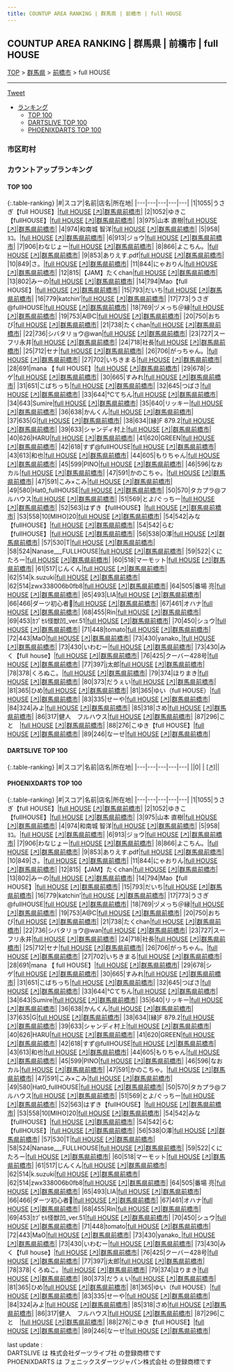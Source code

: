 ```yaml
---
title: COUNTUP AREA RANKING | 群馬県 | 前橋市 | full HOUSE
---
```

## COUNTUP AREA RANKING | 群馬県 | 前橋市 | full HOUSE

[TOP](/darts/rank/) > [群馬県](/darts/rank/群馬県/) > [前橋市](/darts/rank/群馬県/前橋市/) > full HOUSE

___

<a href="https://twitter.com/share?ref_src=twsrc%5Etfw" data-text="COUNTUP AREA RANKING | 群馬県前橋市full HOUSE" class="twitter-share-button" data-hashtags="DARTSLIVE,PHOENIXDARTS,darts,ダーツ" data-show-count="false">Tweet</a>

* [ランキング](#カウントアップランキング)
    * [TOP 100](#top-100)
    * [DARTSLIVE TOP 100](#dartslive-top-100)
    * [PHOENIXDARTS TOP 100](#phoenixdarts-top-100)

### 市区町村

<ul>

</ul>

### カウントアップランキング

#### TOP 100



{:.table-ranking}
|#|スコア|名前|店名|所在地|
|---|---|---|---|---|
|1|1055|<span class="rank-name-pd">うさぎ【full HOUSE】</span>|<a href="/darts/rank/shops/57538.html">full HOUSE</a> <a href="https://vs.phoenixdarts.com/jp/shop/shopDetailInfo/s_57538?s_seq=57538">[↗]</a>|<a href="/darts/rank/群馬県/前橋市">群馬県前橋市</a>|
|2|1052|<span class="rank-name-pd">ゆきこ【fullHOUSE】</span>|<a href="/darts/rank/shops/57538.html">full HOUSE</a> <a href="https://vs.phoenixdarts.com/jp/shop/shopDetailInfo/s_57538?s_seq=57538">[↗]</a>|<a href="/darts/rank/群馬県/前橋市">群馬県前橋市</a>|
|3|975|<span class="rank-name-pd">山本 直樹</span>|<a href="/darts/rank/shops/57538.html">full HOUSE</a> <a href="https://vs.phoenixdarts.com/jp/shop/shopDetailInfo/s_57538?s_seq=57538">[↗]</a>|<a href="/darts/rank/群馬県/前橋市">群馬県前橋市</a>|
|4|974|<span class="rank-name-pd"><span class="pro-icon-pd"></span>和南城 智洋</span>|<a href="/darts/rank/shops/57538.html">full HOUSE</a> <a href="https://vs.phoenixdarts.com/jp/shop/shopDetailInfo/s_57538?s_seq=57538">[↗]</a>|<a href="/darts/rank/群馬県/前橋市">群馬県前橋市</a>|
|5|958|<span class="rank-name-pd">　　　　　　　　　　　ﾖｺ。</span>|<a href="/darts/rank/shops/57538.html">full HOUSE</a> <a href="https://vs.phoenixdarts.com/jp/shop/shopDetailInfo/s_57538?s_seq=57538">[↗]</a>|<a href="/darts/rank/群馬県/前橋市">群馬県前橋市</a>|
|6|913|<span class="rank-name-pd">ジョウ</span>|<a href="/darts/rank/shops/57538.html">full HOUSE</a> <a href="https://vs.phoenixdarts.com/jp/shop/shopDetailInfo/s_57538?s_seq=57538">[↗]</a>|<a href="/darts/rank/群馬県/前橋市">群馬県前橋市</a>|
|7|906|<span class="rank-name-pd">わなじょー</span>|<a href="/darts/rank/shops/57538.html">full HOUSE</a> <a href="https://vs.phoenixdarts.com/jp/shop/shopDetailInfo/s_57538?s_seq=57538">[↗]</a>|<a href="/darts/rank/群馬県/前橋市">群馬県前橋市</a>|
|8|866|<span class="rank-name-pd">よこちん。</span>|<a href="/darts/rank/shops/57538.html">full HOUSE</a> <a href="https://vs.phoenixdarts.com/jp/shop/shopDetailInfo/s_57538?s_seq=57538">[↗]</a>|<a href="/darts/rank/群馬県/前橋市">群馬県前橋市</a>|
|9|853|<span class="rank-name-pd">ありえす.pdf</span>|<a href="/darts/rank/shops/57538.html">full HOUSE</a> <a href="https://vs.phoenixdarts.com/jp/shop/shopDetailInfo/s_57538?s_seq=57538">[↗]</a>|<a href="/darts/rank/群馬県/前橋市">群馬県前橋市</a>|
|10|849|<span class="rank-name-pd">さ。</span>|<a href="/darts/rank/shops/57538.html">full HOUSE</a> <a href="https://vs.phoenixdarts.com/jp/shop/shopDetailInfo/s_57538?s_seq=57538">[↗]</a>|<a href="/darts/rank/群馬県/前橋市">群馬県前橋市</a>|
|11|844|<span class="rank-name-pd">にゃおりん</span>|<a href="/darts/rank/shops/57538.html">full HOUSE</a> <a href="https://vs.phoenixdarts.com/jp/shop/shopDetailInfo/s_57538?s_seq=57538">[↗]</a>|<a href="/darts/rank/群馬県/前橋市">群馬県前橋市</a>|
|12|815|<span class="rank-name-pd">【JAM】たくchan</span>|<a href="/darts/rank/shops/57538.html">full HOUSE</a> <a href="https://vs.phoenixdarts.com/jp/shop/shopDetailInfo/s_57538?s_seq=57538">[↗]</a>|<a href="/darts/rank/群馬県/前橋市">群馬県前橋市</a>|
|13|802|<span class="rank-name-pd">みーの</span>|<a href="/darts/rank/shops/57538.html">full HOUSE</a> <a href="https://vs.phoenixdarts.com/jp/shop/shopDetailInfo/s_57538?s_seq=57538">[↗]</a>|<a href="/darts/rank/群馬県/前橋市">群馬県前橋市</a>|
|14|794|<span class="rank-name-pd">Mao【full HOUSE】</span>|<a href="/darts/rank/shops/57538.html">full HOUSE</a> <a href="https://vs.phoenixdarts.com/jp/shop/shopDetailInfo/s_57538?s_seq=57538">[↗]</a>|<a href="/darts/rank/群馬県/前橋市">群馬県前橋市</a>|
|15|793|<span class="rank-name-pd">だいち</span>|<a href="/darts/rank/shops/57538.html">full HOUSE</a> <a href="https://vs.phoenixdarts.com/jp/shop/shopDetailInfo/s_57538?s_seq=57538">[↗]</a>|<a href="/darts/rank/群馬県/前橋市">群馬県前橋市</a>|
|16|779|<span class="rank-name-pd">katchin’</span>|<a href="/darts/rank/shops/57538.html">full HOUSE</a> <a href="https://vs.phoenixdarts.com/jp/shop/shopDetailInfo/s_57538?s_seq=57538">[↗]</a>|<a href="/darts/rank/群馬県/前橋市">群馬県前橋市</a>|
|17|773|<span class="rank-name-pd">うさぎ@fullHOUSE</span>|<a href="/darts/rank/shops/57538.html">full HOUSE</a> <a href="https://vs.phoenixdarts.com/jp/shop/shopDetailInfo/s_57538?s_seq=57538">[↗]</a>|<a href="/darts/rank/群馬県/前橋市">群馬県前橋市</a>|
|18|769|<span class="rank-name-pd">ヅメっち＠縁</span>|<a href="/darts/rank/shops/57538.html">full HOUSE</a> <a href="https://vs.phoenixdarts.com/jp/shop/shopDetailInfo/s_57538?s_seq=57538">[↗]</a>|<a href="/darts/rank/群馬県/前橋市">群馬県前橋市</a>|
|19|753|<span class="rank-name-pd">A@C</span>|<a href="/darts/rank/shops/57538.html">full HOUSE</a> <a href="https://vs.phoenixdarts.com/jp/shop/shopDetailInfo/s_57538?s_seq=57538">[↗]</a>|<a href="/darts/rank/群馬県/前橋市">群馬県前橋市</a>|
|20|750|<span class="rank-name-pd">おちび</span>|<a href="/darts/rank/shops/57538.html">full HOUSE</a> <a href="https://vs.phoenixdarts.com/jp/shop/shopDetailInfo/s_57538?s_seq=57538">[↗]</a>|<a href="/darts/rank/群馬県/前橋市">群馬県前橋市</a>|
|21|738|<span class="rank-name-pd">たくchan</span>|<a href="/darts/rank/shops/57538.html">full HOUSE</a> <a href="https://vs.phoenixdarts.com/jp/shop/shopDetailInfo/s_57538?s_seq=57538">[↗]</a>|<a href="/darts/rank/群馬県/前橋市">群馬県前橋市</a>|
|22|736|<span class="rank-name-pd">シバタリョウ@wan</span>|<a href="/darts/rank/shops/57538.html">full HOUSE</a> <a href="https://vs.phoenixdarts.com/jp/shop/shopDetailInfo/s_57538?s_seq=57538">[↗]</a>|<a href="/darts/rank/群馬県/前橋市">群馬県前橋市</a>|
|23|727|<span class="rank-name-pd">スーフリ永井</span>|<a href="/darts/rank/shops/57538.html">full HOUSE</a> <a href="https://vs.phoenixdarts.com/jp/shop/shopDetailInfo/s_57538?s_seq=57538">[↗]</a>|<a href="/darts/rank/群馬県/前橋市">群馬県前橋市</a>|
|24|718|<span class="rank-name-pd">社長</span>|<a href="/darts/rank/shops/57538.html">full HOUSE</a> <a href="https://vs.phoenixdarts.com/jp/shop/shopDetailInfo/s_57538?s_seq=57538">[↗]</a>|<a href="/darts/rank/群馬県/前橋市">群馬県前橋市</a>|
|25|712|<span class="rank-name-pd">セナ</span>|<a href="/darts/rank/shops/57538.html">full HOUSE</a> <a href="https://vs.phoenixdarts.com/jp/shop/shopDetailInfo/s_57538?s_seq=57538">[↗]</a>|<a href="/darts/rank/群馬県/前橋市">群馬県前橋市</a>|
|26|706|<span class="rank-name-pd">がっちゃん。</span>|<a href="/darts/rank/shops/57538.html">full HOUSE</a> <a href="https://vs.phoenixdarts.com/jp/shop/shopDetailInfo/s_57538?s_seq=57538">[↗]</a>|<a href="/darts/rank/群馬県/前橋市">群馬県前橋市</a>|
|27|702|<span class="rank-name-pd">いちきまる</span>|<a href="/darts/rank/shops/57538.html">full HOUSE</a> <a href="https://vs.phoenixdarts.com/jp/shop/shopDetailInfo/s_57538?s_seq=57538">[↗]</a>|<a href="/darts/rank/群馬県/前橋市">群馬県前橋市</a>|
|28|691|<span class="rank-name-pd">mana 【 full HOUSE】</span>|<a href="/darts/rank/shops/57538.html">full HOUSE</a> <a href="https://vs.phoenixdarts.com/jp/shop/shopDetailInfo/s_57538?s_seq=57538">[↗]</a>|<a href="/darts/rank/群馬県/前橋市">群馬県前橋市</a>|
|29|678|<span class="rank-name-pd">シゲ</span>|<a href="/darts/rank/shops/57538.html">full HOUSE</a> <a href="https://vs.phoenixdarts.com/jp/shop/shopDetailInfo/s_57538?s_seq=57538">[↗]</a>|<a href="/darts/rank/群馬県/前橋市">群馬県前橋市</a>|
|30|665|<span class="rank-name-pd">すみれ</span>|<a href="/darts/rank/shops/57538.html">full HOUSE</a> <a href="https://vs.phoenixdarts.com/jp/shop/shopDetailInfo/s_57538?s_seq=57538">[↗]</a>|<a href="/darts/rank/群馬県/前橋市">群馬県前橋市</a>|
|31|651|<span class="rank-name-pd">こばちっち</span>|<a href="/darts/rank/shops/57538.html">full HOUSE</a> <a href="https://vs.phoenixdarts.com/jp/shop/shopDetailInfo/s_57538?s_seq=57538">[↗]</a>|<a href="/darts/rank/群馬県/前橋市">群馬県前橋市</a>|
|32|645|<span class="rank-name-pd">つばさ</span>|<a href="/darts/rank/shops/57538.html">full HOUSE</a> <a href="https://vs.phoenixdarts.com/jp/shop/shopDetailInfo/s_57538?s_seq=57538">[↗]</a>|<a href="/darts/rank/群馬県/前橋市">群馬県前橋市</a>|
|33|644|<span class="rank-name-pd">℃てちん</span>|<a href="/darts/rank/shops/57538.html">full HOUSE</a> <a href="https://vs.phoenixdarts.com/jp/shop/shopDetailInfo/s_57538?s_seq=57538">[↗]</a>|<a href="/darts/rank/群馬県/前橋市">群馬県前橋市</a>|
|34|643|<span class="rank-name-pd">Sumire</span>|<a href="/darts/rank/shops/57538.html">full HOUSE</a> <a href="https://vs.phoenixdarts.com/jp/shop/shopDetailInfo/s_57538?s_seq=57538">[↗]</a>|<a href="/darts/rank/群馬県/前橋市">群馬県前橋市</a>|
|35|640|<span class="rank-name-pd">リッキー</span>|<a href="/darts/rank/shops/57538.html">full HOUSE</a> <a href="https://vs.phoenixdarts.com/jp/shop/shopDetailInfo/s_57538?s_seq=57538">[↗]</a>|<a href="/darts/rank/群馬県/前橋市">群馬県前橋市</a>|
|36|638|<span class="rank-name-pd">かんくん</span>|<a href="/darts/rank/shops/57538.html">full HOUSE</a> <a href="https://vs.phoenixdarts.com/jp/shop/shopDetailInfo/s_57538?s_seq=57538">[↗]</a>|<a href="/darts/rank/群馬県/前橋市">群馬県前橋市</a>|
|37|635|<span class="rank-name-pd">G</span>|<a href="/darts/rank/shops/57538.html">full HOUSE</a> <a href="https://vs.phoenixdarts.com/jp/shop/shopDetailInfo/s_57538?s_seq=57538">[↗]</a>|<a href="/darts/rank/群馬県/前橋市">群馬県前橋市</a>|
|38|634|<span class="rank-name-pd">[縁]F 879.2</span>|<a href="/darts/rank/shops/57538.html">full HOUSE</a> <a href="https://vs.phoenixdarts.com/jp/shop/shopDetailInfo/s_57538?s_seq=57538">[↗]</a>|<a href="/darts/rank/群馬県/前橋市">群馬県前橋市</a>|
|39|633|<span class="rank-name-pd">シャンディ村上</span>|<a href="/darts/rank/shops/57538.html">full HOUSE</a> <a href="https://vs.phoenixdarts.com/jp/shop/shopDetailInfo/s_57538?s_seq=57538">[↗]</a>|<a href="/darts/rank/群馬県/前橋市">群馬県前橋市</a>|
|40|626|<span class="rank-name-pd">HARU</span>|<a href="/darts/rank/shops/57538.html">full HOUSE</a> <a href="https://vs.phoenixdarts.com/jp/shop/shopDetailInfo/s_57538?s_seq=57538">[↗]</a>|<a href="/darts/rank/群馬県/前橋市">群馬県前橋市</a>|
|41|620|<span class="rank-name-pd">GREEN</span>|<a href="/darts/rank/shops/57538.html">full HOUSE</a> <a href="https://vs.phoenixdarts.com/jp/shop/shopDetailInfo/s_57538?s_seq=57538">[↗]</a>|<a href="/darts/rank/群馬県/前橋市">群馬県前橋市</a>|
|42|618|<span class="rank-name-pd">すず@fullHOUSE</span>|<a href="/darts/rank/shops/57538.html">full HOUSE</a> <a href="https://vs.phoenixdarts.com/jp/shop/shopDetailInfo/s_57538?s_seq=57538">[↗]</a>|<a href="/darts/rank/群馬県/前橋市">群馬県前橋市</a>|
|43|613|<span class="rank-name-pd">和也</span>|<a href="/darts/rank/shops/57538.html">full HOUSE</a> <a href="https://vs.phoenixdarts.com/jp/shop/shopDetailInfo/s_57538?s_seq=57538">[↗]</a>|<a href="/darts/rank/群馬県/前橋市">群馬県前橋市</a>|
|44|605|<span class="rank-name-pd">もりちゃん</span>|<a href="/darts/rank/shops/57538.html">full HOUSE</a> <a href="https://vs.phoenixdarts.com/jp/shop/shopDetailInfo/s_57538?s_seq=57538">[↗]</a>|<a href="/darts/rank/群馬県/前橋市">群馬県前橋市</a>|
|45|599|<span class="rank-name-pd">PINO</span>|<a href="/darts/rank/shops/57538.html">full HOUSE</a> <a href="https://vs.phoenixdarts.com/jp/shop/shopDetailInfo/s_57538?s_seq=57538">[↗]</a>|<a href="/darts/rank/群馬県/前橋市">群馬県前橋市</a>|
|46|596|<span class="rank-name-pd">なおカル</span>|<a href="/darts/rank/shops/57538.html">full HOUSE</a> <a href="https://vs.phoenixdarts.com/jp/shop/shopDetailInfo/s_57538?s_seq=57538">[↗]</a>|<a href="/darts/rank/群馬県/前橋市">群馬県前橋市</a>|
|47|591|<span class="rank-name-pd">かのこちゃ。</span>|<a href="/darts/rank/shops/57538.html">full HOUSE</a> <a href="https://vs.phoenixdarts.com/jp/shop/shopDetailInfo/s_57538?s_seq=57538">[↗]</a>|<a href="/darts/rank/群馬県/前橋市">群馬県前橋市</a>|
|47|591|<span class="rank-name-pd">こみ×こみ</span>|<a href="/darts/rank/shops/57538.html">full HOUSE</a> <a href="https://vs.phoenixdarts.com/jp/shop/shopDetailInfo/s_57538?s_seq=57538">[↗]</a>|<a href="/darts/rank/群馬県/前橋市">群馬県前橋市</a>|
|49|580|<span class="rank-name-pd">Hat0_fullHOUSE</span>|<a href="/darts/rank/shops/57538.html">full HOUSE</a> <a href="https://vs.phoenixdarts.com/jp/shop/shopDetailInfo/s_57538?s_seq=57538">[↗]</a>|<a href="/darts/rank/群馬県/前橋市">群馬県前橋市</a>|
|50|570|<span class="rank-name-pd">タカプラ@フルハウス</span>|<a href="/darts/rank/shops/57538.html">full HOUSE</a> <a href="https://vs.phoenixdarts.com/jp/shop/shopDetailInfo/s_57538?s_seq=57538">[↗]</a>|<a href="/darts/rank/群馬県/前橋市">群馬県前橋市</a>|
|51|569|<span class="rank-name-pd">とよ/ぐっちー</span>|<a href="/darts/rank/shops/57538.html">full HOUSE</a> <a href="https://vs.phoenixdarts.com/jp/shop/shopDetailInfo/s_57538?s_seq=57538">[↗]</a>|<a href="/darts/rank/群馬県/前橋市">群馬県前橋市</a>|
|52|563|<span class="rank-name-pd">はずき【fullHOUSE】</span>|<a href="/darts/rank/shops/57538.html">full HOUSE</a> <a href="https://vs.phoenixdarts.com/jp/shop/shopDetailInfo/s_57538?s_seq=57538">[↗]</a>|<a href="/darts/rank/群馬県/前橋市">群馬県前橋市</a>|
|53|558|<span class="rank-name-pd">10[MIHO]20</span>|<a href="/darts/rank/shops/57538.html">full HOUSE</a> <a href="https://vs.phoenixdarts.com/jp/shop/shopDetailInfo/s_57538?s_seq=57538">[↗]</a>|<a href="/darts/rank/群馬県/前橋市">群馬県前橋市</a>|
|54|542|<span class="rank-name-pd">みな【fullHOUSE】</span>|<a href="/darts/rank/shops/57538.html">full HOUSE</a> <a href="https://vs.phoenixdarts.com/jp/shop/shopDetailInfo/s_57538?s_seq=57538">[↗]</a>|<a href="/darts/rank/群馬県/前橋市">群馬県前橋市</a>|
|54|542|<span class="rank-name-pd">らむ【fullHOUSE】</span>|<a href="/darts/rank/shops/57538.html">full HOUSE</a> <a href="https://vs.phoenixdarts.com/jp/shop/shopDetailInfo/s_57538?s_seq=57538">[↗]</a>|<a href="/darts/rank/群馬県/前橋市">群馬県前橋市</a>|
|56|538|<span class="rank-name-pd">O澤</span>|<a href="/darts/rank/shops/57538.html">full HOUSE</a> <a href="https://vs.phoenixdarts.com/jp/shop/shopDetailInfo/s_57538?s_seq=57538">[↗]</a>|<a href="/darts/rank/群馬県/前橋市">群馬県前橋市</a>|
|57|530|<span class="rank-name-pd">T</span>|<a href="/darts/rank/shops/57538.html">full HOUSE</a> <a href="https://vs.phoenixdarts.com/jp/shop/shopDetailInfo/s_57538?s_seq=57538">[↗]</a>|<a href="/darts/rank/群馬県/前橋市">群馬県前橋市</a>|
|58|524|<span class="rank-name-pd">Nanase___FULLHOUSE</span>|<a href="/darts/rank/shops/57538.html">full HOUSE</a> <a href="https://vs.phoenixdarts.com/jp/shop/shopDetailInfo/s_57538?s_seq=57538">[↗]</a>|<a href="/darts/rank/群馬県/前橋市">群馬県前橋市</a>|
|59|522|<span class="rank-name-pd">くにたろー</span>|<a href="/darts/rank/shops/57538.html">full HOUSE</a> <a href="https://vs.phoenixdarts.com/jp/shop/shopDetailInfo/s_57538?s_seq=57538">[↗]</a>|<a href="/darts/rank/群馬県/前橋市">群馬県前橋市</a>|
|60|518|<span class="rank-name-pd">マーモット</span>|<a href="/darts/rank/shops/57538.html">full HOUSE</a> <a href="https://vs.phoenixdarts.com/jp/shop/shopDetailInfo/s_57538?s_seq=57538">[↗]</a>|<a href="/darts/rank/群馬県/前橋市">群馬県前橋市</a>|
|61|517|<span class="rank-name-pd">じんくん</span>|<a href="/darts/rank/shops/57538.html">full HOUSE</a> <a href="https://vs.phoenixdarts.com/jp/shop/shopDetailInfo/s_57538?s_seq=57538">[↗]</a>|<a href="/darts/rank/群馬県/前橋市">群馬県前橋市</a>|
|62|514|<span class="rank-name-pd">k.suzuki</span>|<a href="/darts/rank/shops/57538.html">full HOUSE</a> <a href="https://vs.phoenixdarts.com/jp/shop/shopDetailInfo/s_57538?s_seq=57538">[↗]</a>|<a href="/darts/rank/群馬県/前橋市">群馬県前橋市</a>|
|62|514|<span class="rank-name-pd">zwx338006b0fb8</span>|<a href="/darts/rank/shops/57538.html">full HOUSE</a> <a href="https://vs.phoenixdarts.com/jp/shop/shopDetailInfo/s_57538?s_seq=57538">[↗]</a>|<a href="/darts/rank/群馬県/前橋市">群馬県前橋市</a>|
|64|505|<span class="rank-name-pd">番場 亮</span>|<a href="/darts/rank/shops/57538.html">full HOUSE</a> <a href="https://vs.phoenixdarts.com/jp/shop/shopDetailInfo/s_57538?s_seq=57538">[↗]</a>|<a href="/darts/rank/群馬県/前橋市">群馬県前橋市</a>|
|65|493|<span class="rank-name-pd">LIA</span>|<a href="/darts/rank/shops/57538.html">full HOUSE</a> <a href="https://vs.phoenixdarts.com/jp/shop/shopDetailInfo/s_57538?s_seq=57538">[↗]</a>|<a href="/darts/rank/群馬県/前橋市">群馬県前橋市</a>|
|66|466|<span class="rank-name-pd">ダーツ初心者🔰</span>|<a href="/darts/rank/shops/57538.html">full HOUSE</a> <a href="https://vs.phoenixdarts.com/jp/shop/shopDetailInfo/s_57538?s_seq=57538">[↗]</a>|<a href="/darts/rank/群馬県/前橋市">群馬県前橋市</a>|
|67|461|<span class="rank-name-pd">オハナ</span>|<a href="/darts/rank/shops/57538.html">full HOUSE</a> <a href="https://vs.phoenixdarts.com/jp/shop/shopDetailInfo/s_57538?s_seq=57538">[↗]</a>|<a href="/darts/rank/群馬県/前橋市">群馬県前橋市</a>|
|68|455|<span class="rank-name-pd">Rin</span>|<a href="/darts/rank/shops/57538.html">full HOUSE</a> <a href="https://vs.phoenixdarts.com/jp/shop/shopDetailInfo/s_57538?s_seq=57538">[↗]</a>|<a href="/darts/rank/群馬県/前橋市">群馬県前橋市</a>|
|69|453|<span class="rank-name-pd">ｶﾌﾟｾﾙ怪獣凹_ver.51</span>|<a href="/darts/rank/shops/57538.html">full HOUSE</a> <a href="https://vs.phoenixdarts.com/jp/shop/shopDetailInfo/s_57538?s_seq=57538">[↗]</a>|<a href="/darts/rank/群馬県/前橋市">群馬県前橋市</a>|
|70|450|<span class="rank-name-pd">シュウ</span>|<a href="/darts/rank/shops/57538.html">full HOUSE</a> <a href="https://vs.phoenixdarts.com/jp/shop/shopDetailInfo/s_57538?s_seq=57538">[↗]</a>|<a href="/darts/rank/群馬県/前橋市">群馬県前橋市</a>|
|71|448|<span class="rank-name-pd">tomato</span>|<a href="/darts/rank/shops/57538.html">full HOUSE</a> <a href="https://vs.phoenixdarts.com/jp/shop/shopDetailInfo/s_57538?s_seq=57538">[↗]</a>|<a href="/darts/rank/群馬県/前橋市">群馬県前橋市</a>|
|72|443|<span class="rank-name-pd">MaO</span>|<a href="/darts/rank/shops/57538.html">full HOUSE</a> <a href="https://vs.phoenixdarts.com/jp/shop/shopDetailInfo/s_57538?s_seq=57538">[↗]</a>|<a href="/darts/rank/群馬県/前橋市">群馬県前橋市</a>|
|73|430|<span class="rank-name-pd">yanako_</span>|<a href="/darts/rank/shops/57538.html">full HOUSE</a> <a href="https://vs.phoenixdarts.com/jp/shop/shopDetailInfo/s_57538?s_seq=57538">[↗]</a>|<a href="/darts/rank/群馬県/前橋市">群馬県前橋市</a>|
|73|430|<span class="rank-name-pd">いわむー</span>|<a href="/darts/rank/shops/57538.html">full HOUSE</a> <a href="https://vs.phoenixdarts.com/jp/shop/shopDetailInfo/s_57538?s_seq=57538">[↗]</a>|<a href="/darts/rank/群馬県/前橋市">群馬県前橋市</a>|
|73|430|<span class="rank-name-pd">みく【full house】</span>|<a href="/darts/rank/shops/57538.html">full HOUSE</a> <a href="https://vs.phoenixdarts.com/jp/shop/shopDetailInfo/s_57538?s_seq=57538">[↗]</a>|<a href="/darts/rank/群馬県/前橋市">群馬県前橋市</a>|
|76|425|<span class="rank-name-pd">クーバー428号</span>|<a href="/darts/rank/shops/57538.html">full HOUSE</a> <a href="https://vs.phoenixdarts.com/jp/shop/shopDetailInfo/s_57538?s_seq=57538">[↗]</a>|<a href="/darts/rank/群馬県/前橋市">群馬県前橋市</a>|
|77|397|<span class="rank-name-pd">j太郎</span>|<a href="/darts/rank/shops/57538.html">full HOUSE</a> <a href="https://vs.phoenixdarts.com/jp/shop/shopDetailInfo/s_57538?s_seq=57538">[↗]</a>|<a href="/darts/rank/群馬県/前橋市">群馬県前橋市</a>|
|78|378|<span class="rank-name-pd">くろぬこ。</span>|<a href="/darts/rank/shops/57538.html">full HOUSE</a> <a href="https://vs.phoenixdarts.com/jp/shop/shopDetailInfo/s_57538?s_seq=57538">[↗]</a>|<a href="/darts/rank/群馬県/前橋市">群馬県前橋市</a>|
|79|374|<span class="rank-name-pd">ほりまき</span>|<a href="/darts/rank/shops/57538.html">full HOUSE</a> <a href="https://vs.phoenixdarts.com/jp/shop/shopDetailInfo/s_57538?s_seq=57538">[↗]</a>|<a href="/darts/rank/群馬県/前橋市">群馬県前橋市</a>|
|80|373|<span class="rank-name-pd">だうぇい</span>|<a href="/darts/rank/shops/57538.html">full HOUSE</a> <a href="https://vs.phoenixdarts.com/jp/shop/shopDetailInfo/s_57538?s_seq=57538">[↗]</a>|<a href="/darts/rank/群馬県/前橋市">群馬県前橋市</a>|
|81|365|<span class="rank-name-pd">ひめ</span>|<a href="/darts/rank/shops/57538.html">full HOUSE</a> <a href="https://vs.phoenixdarts.com/jp/shop/shopDetailInfo/s_57538?s_seq=57538">[↗]</a>|<a href="/darts/rank/群馬県/前橋市">群馬県前橋市</a>|
|81|365|<span class="rank-name-pd">ゆい（full HOUSE）</span>|<a href="/darts/rank/shops/57538.html">full HOUSE</a> <a href="https://vs.phoenixdarts.com/jp/shop/shopDetailInfo/s_57538?s_seq=57538">[↗]</a>|<a href="/darts/rank/群馬県/前橋市">群馬県前橋市</a>|
|83|335|<span class="rank-name-pd">せーや</span>|<a href="/darts/rank/shops/57538.html">full HOUSE</a> <a href="https://vs.phoenixdarts.com/jp/shop/shopDetailInfo/s_57538?s_seq=57538">[↗]</a>|<a href="/darts/rank/群馬県/前橋市">群馬県前橋市</a>|
|84|324|<span class="rank-name-pd">みよ</span>|<a href="/darts/rank/shops/57538.html">full HOUSE</a> <a href="https://vs.phoenixdarts.com/jp/shop/shopDetailInfo/s_57538?s_seq=57538">[↗]</a>|<a href="/darts/rank/群馬県/前橋市">群馬県前橋市</a>|
|85|318|<span class="rank-name-pd">さめ</span>|<a href="/darts/rank/shops/57538.html">full HOUSE</a> <a href="https://vs.phoenixdarts.com/jp/shop/shopDetailInfo/s_57538?s_seq=57538">[↗]</a>|<a href="/darts/rank/群馬県/前橋市">群馬県前橋市</a>|
|86|317|<span class="rank-name-pd">健人　フルハウス</span>|<a href="/darts/rank/shops/57538.html">full HOUSE</a> <a href="https://vs.phoenixdarts.com/jp/shop/shopDetailInfo/s_57538?s_seq=57538">[↗]</a>|<a href="/darts/rank/群馬県/前橋市">群馬県前橋市</a>|
|87|296|<span class="rank-name-pd">こと　</span>|<a href="/darts/rank/shops/57538.html">full HOUSE</a> <a href="https://vs.phoenixdarts.com/jp/shop/shopDetailInfo/s_57538?s_seq=57538">[↗]</a>|<a href="/darts/rank/群馬県/前橋市">群馬県前橋市</a>|
|88|276|<span class="rank-name-pd">こゆき【full HOUSE】</span>|<a href="/darts/rank/shops/57538.html">full HOUSE</a> <a href="https://vs.phoenixdarts.com/jp/shop/shopDetailInfo/s_57538?s_seq=57538">[↗]</a>|<a href="/darts/rank/群馬県/前橋市">群馬県前橋市</a>|
|89|246|<span class="rank-name-pd">なーせ</span>|<a href="/darts/rank/shops/57538.html">full HOUSE</a> <a href="https://vs.phoenixdarts.com/jp/shop/shopDetailInfo/s_57538?s_seq=57538">[↗]</a>|<a href="/darts/rank/群馬県/前橋市">群馬県前橋市</a>|


#### DARTSLIVE TOP 100



{:.table-ranking}
|#|スコア|名前|店名|所在地|
|---|---|---|---|---|
||0|<span class="rank-name-dl"> </span>|<a href="/darts/rank/shops/.html"></a> <a href="">[↗]</a>|<a href="/darts/rank//"></a>|


#### PHOENIXDARTS TOP 100



{:.table-ranking}
|#|スコア|名前|店名|所在地|
|---|---|---|---|---|
|1|1055|<span class="rank-name-pd">うさぎ【full HOUSE】</span>|<a href="/darts/rank/shops/57538.html">full HOUSE</a> <a href="https://vs.phoenixdarts.com/jp/shop/shopDetailInfo/s_57538?s_seq=57538">[↗]</a>|<a href="/darts/rank/群馬県/前橋市">群馬県前橋市</a>|
|2|1052|<span class="rank-name-pd">ゆきこ【fullHOUSE】</span>|<a href="/darts/rank/shops/57538.html">full HOUSE</a> <a href="https://vs.phoenixdarts.com/jp/shop/shopDetailInfo/s_57538?s_seq=57538">[↗]</a>|<a href="/darts/rank/群馬県/前橋市">群馬県前橋市</a>|
|3|975|<span class="rank-name-pd">山本 直樹</span>|<a href="/darts/rank/shops/57538.html">full HOUSE</a> <a href="https://vs.phoenixdarts.com/jp/shop/shopDetailInfo/s_57538?s_seq=57538">[↗]</a>|<a href="/darts/rank/群馬県/前橋市">群馬県前橋市</a>|
|4|974|<span class="rank-name-pd"><span class="pro-icon-pd"></span>和南城 智洋</span>|<a href="/darts/rank/shops/57538.html">full HOUSE</a> <a href="https://vs.phoenixdarts.com/jp/shop/shopDetailInfo/s_57538?s_seq=57538">[↗]</a>|<a href="/darts/rank/群馬県/前橋市">群馬県前橋市</a>|
|5|958|<span class="rank-name-pd">　　　　　　　　　　　ﾖｺ。</span>|<a href="/darts/rank/shops/57538.html">full HOUSE</a> <a href="https://vs.phoenixdarts.com/jp/shop/shopDetailInfo/s_57538?s_seq=57538">[↗]</a>|<a href="/darts/rank/群馬県/前橋市">群馬県前橋市</a>|
|6|913|<span class="rank-name-pd">ジョウ</span>|<a href="/darts/rank/shops/57538.html">full HOUSE</a> <a href="https://vs.phoenixdarts.com/jp/shop/shopDetailInfo/s_57538?s_seq=57538">[↗]</a>|<a href="/darts/rank/群馬県/前橋市">群馬県前橋市</a>|
|7|906|<span class="rank-name-pd">わなじょー</span>|<a href="/darts/rank/shops/57538.html">full HOUSE</a> <a href="https://vs.phoenixdarts.com/jp/shop/shopDetailInfo/s_57538?s_seq=57538">[↗]</a>|<a href="/darts/rank/群馬県/前橋市">群馬県前橋市</a>|
|8|866|<span class="rank-name-pd">よこちん。</span>|<a href="/darts/rank/shops/57538.html">full HOUSE</a> <a href="https://vs.phoenixdarts.com/jp/shop/shopDetailInfo/s_57538?s_seq=57538">[↗]</a>|<a href="/darts/rank/群馬県/前橋市">群馬県前橋市</a>|
|9|853|<span class="rank-name-pd">ありえす.pdf</span>|<a href="/darts/rank/shops/57538.html">full HOUSE</a> <a href="https://vs.phoenixdarts.com/jp/shop/shopDetailInfo/s_57538?s_seq=57538">[↗]</a>|<a href="/darts/rank/群馬県/前橋市">群馬県前橋市</a>|
|10|849|<span class="rank-name-pd">さ。</span>|<a href="/darts/rank/shops/57538.html">full HOUSE</a> <a href="https://vs.phoenixdarts.com/jp/shop/shopDetailInfo/s_57538?s_seq=57538">[↗]</a>|<a href="/darts/rank/群馬県/前橋市">群馬県前橋市</a>|
|11|844|<span class="rank-name-pd">にゃおりん</span>|<a href="/darts/rank/shops/57538.html">full HOUSE</a> <a href="https://vs.phoenixdarts.com/jp/shop/shopDetailInfo/s_57538?s_seq=57538">[↗]</a>|<a href="/darts/rank/群馬県/前橋市">群馬県前橋市</a>|
|12|815|<span class="rank-name-pd">【JAM】たくchan</span>|<a href="/darts/rank/shops/57538.html">full HOUSE</a> <a href="https://vs.phoenixdarts.com/jp/shop/shopDetailInfo/s_57538?s_seq=57538">[↗]</a>|<a href="/darts/rank/群馬県/前橋市">群馬県前橋市</a>|
|13|802|<span class="rank-name-pd">みーの</span>|<a href="/darts/rank/shops/57538.html">full HOUSE</a> <a href="https://vs.phoenixdarts.com/jp/shop/shopDetailInfo/s_57538?s_seq=57538">[↗]</a>|<a href="/darts/rank/群馬県/前橋市">群馬県前橋市</a>|
|14|794|<span class="rank-name-pd">Mao【full HOUSE】</span>|<a href="/darts/rank/shops/57538.html">full HOUSE</a> <a href="https://vs.phoenixdarts.com/jp/shop/shopDetailInfo/s_57538?s_seq=57538">[↗]</a>|<a href="/darts/rank/群馬県/前橋市">群馬県前橋市</a>|
|15|793|<span class="rank-name-pd">だいち</span>|<a href="/darts/rank/shops/57538.html">full HOUSE</a> <a href="https://vs.phoenixdarts.com/jp/shop/shopDetailInfo/s_57538?s_seq=57538">[↗]</a>|<a href="/darts/rank/群馬県/前橋市">群馬県前橋市</a>|
|16|779|<span class="rank-name-pd">katchin’</span>|<a href="/darts/rank/shops/57538.html">full HOUSE</a> <a href="https://vs.phoenixdarts.com/jp/shop/shopDetailInfo/s_57538?s_seq=57538">[↗]</a>|<a href="/darts/rank/群馬県/前橋市">群馬県前橋市</a>|
|17|773|<span class="rank-name-pd">うさぎ@fullHOUSE</span>|<a href="/darts/rank/shops/57538.html">full HOUSE</a> <a href="https://vs.phoenixdarts.com/jp/shop/shopDetailInfo/s_57538?s_seq=57538">[↗]</a>|<a href="/darts/rank/群馬県/前橋市">群馬県前橋市</a>|
|18|769|<span class="rank-name-pd">ヅメっち＠縁</span>|<a href="/darts/rank/shops/57538.html">full HOUSE</a> <a href="https://vs.phoenixdarts.com/jp/shop/shopDetailInfo/s_57538?s_seq=57538">[↗]</a>|<a href="/darts/rank/群馬県/前橋市">群馬県前橋市</a>|
|19|753|<span class="rank-name-pd">A@C</span>|<a href="/darts/rank/shops/57538.html">full HOUSE</a> <a href="https://vs.phoenixdarts.com/jp/shop/shopDetailInfo/s_57538?s_seq=57538">[↗]</a>|<a href="/darts/rank/群馬県/前橋市">群馬県前橋市</a>|
|20|750|<span class="rank-name-pd">おちび</span>|<a href="/darts/rank/shops/57538.html">full HOUSE</a> <a href="https://vs.phoenixdarts.com/jp/shop/shopDetailInfo/s_57538?s_seq=57538">[↗]</a>|<a href="/darts/rank/群馬県/前橋市">群馬県前橋市</a>|
|21|738|<span class="rank-name-pd">たくchan</span>|<a href="/darts/rank/shops/57538.html">full HOUSE</a> <a href="https://vs.phoenixdarts.com/jp/shop/shopDetailInfo/s_57538?s_seq=57538">[↗]</a>|<a href="/darts/rank/群馬県/前橋市">群馬県前橋市</a>|
|22|736|<span class="rank-name-pd">シバタリョウ@wan</span>|<a href="/darts/rank/shops/57538.html">full HOUSE</a> <a href="https://vs.phoenixdarts.com/jp/shop/shopDetailInfo/s_57538?s_seq=57538">[↗]</a>|<a href="/darts/rank/群馬県/前橋市">群馬県前橋市</a>|
|23|727|<span class="rank-name-pd">スーフリ永井</span>|<a href="/darts/rank/shops/57538.html">full HOUSE</a> <a href="https://vs.phoenixdarts.com/jp/shop/shopDetailInfo/s_57538?s_seq=57538">[↗]</a>|<a href="/darts/rank/群馬県/前橋市">群馬県前橋市</a>|
|24|718|<span class="rank-name-pd">社長</span>|<a href="/darts/rank/shops/57538.html">full HOUSE</a> <a href="https://vs.phoenixdarts.com/jp/shop/shopDetailInfo/s_57538?s_seq=57538">[↗]</a>|<a href="/darts/rank/群馬県/前橋市">群馬県前橋市</a>|
|25|712|<span class="rank-name-pd">セナ</span>|<a href="/darts/rank/shops/57538.html">full HOUSE</a> <a href="https://vs.phoenixdarts.com/jp/shop/shopDetailInfo/s_57538?s_seq=57538">[↗]</a>|<a href="/darts/rank/群馬県/前橋市">群馬県前橋市</a>|
|26|706|<span class="rank-name-pd">がっちゃん。</span>|<a href="/darts/rank/shops/57538.html">full HOUSE</a> <a href="https://vs.phoenixdarts.com/jp/shop/shopDetailInfo/s_57538?s_seq=57538">[↗]</a>|<a href="/darts/rank/群馬県/前橋市">群馬県前橋市</a>|
|27|702|<span class="rank-name-pd">いちきまる</span>|<a href="/darts/rank/shops/57538.html">full HOUSE</a> <a href="https://vs.phoenixdarts.com/jp/shop/shopDetailInfo/s_57538?s_seq=57538">[↗]</a>|<a href="/darts/rank/群馬県/前橋市">群馬県前橋市</a>|
|28|691|<span class="rank-name-pd">mana 【 full HOUSE】</span>|<a href="/darts/rank/shops/57538.html">full HOUSE</a> <a href="https://vs.phoenixdarts.com/jp/shop/shopDetailInfo/s_57538?s_seq=57538">[↗]</a>|<a href="/darts/rank/群馬県/前橋市">群馬県前橋市</a>|
|29|678|<span class="rank-name-pd">シゲ</span>|<a href="/darts/rank/shops/57538.html">full HOUSE</a> <a href="https://vs.phoenixdarts.com/jp/shop/shopDetailInfo/s_57538?s_seq=57538">[↗]</a>|<a href="/darts/rank/群馬県/前橋市">群馬県前橋市</a>|
|30|665|<span class="rank-name-pd">すみれ</span>|<a href="/darts/rank/shops/57538.html">full HOUSE</a> <a href="https://vs.phoenixdarts.com/jp/shop/shopDetailInfo/s_57538?s_seq=57538">[↗]</a>|<a href="/darts/rank/群馬県/前橋市">群馬県前橋市</a>|
|31|651|<span class="rank-name-pd">こばちっち</span>|<a href="/darts/rank/shops/57538.html">full HOUSE</a> <a href="https://vs.phoenixdarts.com/jp/shop/shopDetailInfo/s_57538?s_seq=57538">[↗]</a>|<a href="/darts/rank/群馬県/前橋市">群馬県前橋市</a>|
|32|645|<span class="rank-name-pd">つばさ</span>|<a href="/darts/rank/shops/57538.html">full HOUSE</a> <a href="https://vs.phoenixdarts.com/jp/shop/shopDetailInfo/s_57538?s_seq=57538">[↗]</a>|<a href="/darts/rank/群馬県/前橋市">群馬県前橋市</a>|
|33|644|<span class="rank-name-pd">℃てちん</span>|<a href="/darts/rank/shops/57538.html">full HOUSE</a> <a href="https://vs.phoenixdarts.com/jp/shop/shopDetailInfo/s_57538?s_seq=57538">[↗]</a>|<a href="/darts/rank/群馬県/前橋市">群馬県前橋市</a>|
|34|643|<span class="rank-name-pd">Sumire</span>|<a href="/darts/rank/shops/57538.html">full HOUSE</a> <a href="https://vs.phoenixdarts.com/jp/shop/shopDetailInfo/s_57538?s_seq=57538">[↗]</a>|<a href="/darts/rank/群馬県/前橋市">群馬県前橋市</a>|
|35|640|<span class="rank-name-pd">リッキー</span>|<a href="/darts/rank/shops/57538.html">full HOUSE</a> <a href="https://vs.phoenixdarts.com/jp/shop/shopDetailInfo/s_57538?s_seq=57538">[↗]</a>|<a href="/darts/rank/群馬県/前橋市">群馬県前橋市</a>|
|36|638|<span class="rank-name-pd">かんくん</span>|<a href="/darts/rank/shops/57538.html">full HOUSE</a> <a href="https://vs.phoenixdarts.com/jp/shop/shopDetailInfo/s_57538?s_seq=57538">[↗]</a>|<a href="/darts/rank/群馬県/前橋市">群馬県前橋市</a>|
|37|635|<span class="rank-name-pd">G</span>|<a href="/darts/rank/shops/57538.html">full HOUSE</a> <a href="https://vs.phoenixdarts.com/jp/shop/shopDetailInfo/s_57538?s_seq=57538">[↗]</a>|<a href="/darts/rank/群馬県/前橋市">群馬県前橋市</a>|
|38|634|<span class="rank-name-pd">[縁]F 879.2</span>|<a href="/darts/rank/shops/57538.html">full HOUSE</a> <a href="https://vs.phoenixdarts.com/jp/shop/shopDetailInfo/s_57538?s_seq=57538">[↗]</a>|<a href="/darts/rank/群馬県/前橋市">群馬県前橋市</a>|
|39|633|<span class="rank-name-pd">シャンディ村上</span>|<a href="/darts/rank/shops/57538.html">full HOUSE</a> <a href="https://vs.phoenixdarts.com/jp/shop/shopDetailInfo/s_57538?s_seq=57538">[↗]</a>|<a href="/darts/rank/群馬県/前橋市">群馬県前橋市</a>|
|40|626|<span class="rank-name-pd">HARU</span>|<a href="/darts/rank/shops/57538.html">full HOUSE</a> <a href="https://vs.phoenixdarts.com/jp/shop/shopDetailInfo/s_57538?s_seq=57538">[↗]</a>|<a href="/darts/rank/群馬県/前橋市">群馬県前橋市</a>|
|41|620|<span class="rank-name-pd">GREEN</span>|<a href="/darts/rank/shops/57538.html">full HOUSE</a> <a href="https://vs.phoenixdarts.com/jp/shop/shopDetailInfo/s_57538?s_seq=57538">[↗]</a>|<a href="/darts/rank/群馬県/前橋市">群馬県前橋市</a>|
|42|618|<span class="rank-name-pd">すず@fullHOUSE</span>|<a href="/darts/rank/shops/57538.html">full HOUSE</a> <a href="https://vs.phoenixdarts.com/jp/shop/shopDetailInfo/s_57538?s_seq=57538">[↗]</a>|<a href="/darts/rank/群馬県/前橋市">群馬県前橋市</a>|
|43|613|<span class="rank-name-pd">和也</span>|<a href="/darts/rank/shops/57538.html">full HOUSE</a> <a href="https://vs.phoenixdarts.com/jp/shop/shopDetailInfo/s_57538?s_seq=57538">[↗]</a>|<a href="/darts/rank/群馬県/前橋市">群馬県前橋市</a>|
|44|605|<span class="rank-name-pd">もりちゃん</span>|<a href="/darts/rank/shops/57538.html">full HOUSE</a> <a href="https://vs.phoenixdarts.com/jp/shop/shopDetailInfo/s_57538?s_seq=57538">[↗]</a>|<a href="/darts/rank/群馬県/前橋市">群馬県前橋市</a>|
|45|599|<span class="rank-name-pd">PINO</span>|<a href="/darts/rank/shops/57538.html">full HOUSE</a> <a href="https://vs.phoenixdarts.com/jp/shop/shopDetailInfo/s_57538?s_seq=57538">[↗]</a>|<a href="/darts/rank/群馬県/前橋市">群馬県前橋市</a>|
|46|596|<span class="rank-name-pd">なおカル</span>|<a href="/darts/rank/shops/57538.html">full HOUSE</a> <a href="https://vs.phoenixdarts.com/jp/shop/shopDetailInfo/s_57538?s_seq=57538">[↗]</a>|<a href="/darts/rank/群馬県/前橋市">群馬県前橋市</a>|
|47|591|<span class="rank-name-pd">かのこちゃ。</span>|<a href="/darts/rank/shops/57538.html">full HOUSE</a> <a href="https://vs.phoenixdarts.com/jp/shop/shopDetailInfo/s_57538?s_seq=57538">[↗]</a>|<a href="/darts/rank/群馬県/前橋市">群馬県前橋市</a>|
|47|591|<span class="rank-name-pd">こみ×こみ</span>|<a href="/darts/rank/shops/57538.html">full HOUSE</a> <a href="https://vs.phoenixdarts.com/jp/shop/shopDetailInfo/s_57538?s_seq=57538">[↗]</a>|<a href="/darts/rank/群馬県/前橋市">群馬県前橋市</a>|
|49|580|<span class="rank-name-pd">Hat0_fullHOUSE</span>|<a href="/darts/rank/shops/57538.html">full HOUSE</a> <a href="https://vs.phoenixdarts.com/jp/shop/shopDetailInfo/s_57538?s_seq=57538">[↗]</a>|<a href="/darts/rank/群馬県/前橋市">群馬県前橋市</a>|
|50|570|<span class="rank-name-pd">タカプラ@フルハウス</span>|<a href="/darts/rank/shops/57538.html">full HOUSE</a> <a href="https://vs.phoenixdarts.com/jp/shop/shopDetailInfo/s_57538?s_seq=57538">[↗]</a>|<a href="/darts/rank/群馬県/前橋市">群馬県前橋市</a>|
|51|569|<span class="rank-name-pd">とよ/ぐっちー</span>|<a href="/darts/rank/shops/57538.html">full HOUSE</a> <a href="https://vs.phoenixdarts.com/jp/shop/shopDetailInfo/s_57538?s_seq=57538">[↗]</a>|<a href="/darts/rank/群馬県/前橋市">群馬県前橋市</a>|
|52|563|<span class="rank-name-pd">はずき【fullHOUSE】</span>|<a href="/darts/rank/shops/57538.html">full HOUSE</a> <a href="https://vs.phoenixdarts.com/jp/shop/shopDetailInfo/s_57538?s_seq=57538">[↗]</a>|<a href="/darts/rank/群馬県/前橋市">群馬県前橋市</a>|
|53|558|<span class="rank-name-pd">10[MIHO]20</span>|<a href="/darts/rank/shops/57538.html">full HOUSE</a> <a href="https://vs.phoenixdarts.com/jp/shop/shopDetailInfo/s_57538?s_seq=57538">[↗]</a>|<a href="/darts/rank/群馬県/前橋市">群馬県前橋市</a>|
|54|542|<span class="rank-name-pd">みな【fullHOUSE】</span>|<a href="/darts/rank/shops/57538.html">full HOUSE</a> <a href="https://vs.phoenixdarts.com/jp/shop/shopDetailInfo/s_57538?s_seq=57538">[↗]</a>|<a href="/darts/rank/群馬県/前橋市">群馬県前橋市</a>|
|54|542|<span class="rank-name-pd">らむ【fullHOUSE】</span>|<a href="/darts/rank/shops/57538.html">full HOUSE</a> <a href="https://vs.phoenixdarts.com/jp/shop/shopDetailInfo/s_57538?s_seq=57538">[↗]</a>|<a href="/darts/rank/群馬県/前橋市">群馬県前橋市</a>|
|56|538|<span class="rank-name-pd">O澤</span>|<a href="/darts/rank/shops/57538.html">full HOUSE</a> <a href="https://vs.phoenixdarts.com/jp/shop/shopDetailInfo/s_57538?s_seq=57538">[↗]</a>|<a href="/darts/rank/群馬県/前橋市">群馬県前橋市</a>|
|57|530|<span class="rank-name-pd">T</span>|<a href="/darts/rank/shops/57538.html">full HOUSE</a> <a href="https://vs.phoenixdarts.com/jp/shop/shopDetailInfo/s_57538?s_seq=57538">[↗]</a>|<a href="/darts/rank/群馬県/前橋市">群馬県前橋市</a>|
|58|524|<span class="rank-name-pd">Nanase___FULLHOUSE</span>|<a href="/darts/rank/shops/57538.html">full HOUSE</a> <a href="https://vs.phoenixdarts.com/jp/shop/shopDetailInfo/s_57538?s_seq=57538">[↗]</a>|<a href="/darts/rank/群馬県/前橋市">群馬県前橋市</a>|
|59|522|<span class="rank-name-pd">くにたろー</span>|<a href="/darts/rank/shops/57538.html">full HOUSE</a> <a href="https://vs.phoenixdarts.com/jp/shop/shopDetailInfo/s_57538?s_seq=57538">[↗]</a>|<a href="/darts/rank/群馬県/前橋市">群馬県前橋市</a>|
|60|518|<span class="rank-name-pd">マーモット</span>|<a href="/darts/rank/shops/57538.html">full HOUSE</a> <a href="https://vs.phoenixdarts.com/jp/shop/shopDetailInfo/s_57538?s_seq=57538">[↗]</a>|<a href="/darts/rank/群馬県/前橋市">群馬県前橋市</a>|
|61|517|<span class="rank-name-pd">じんくん</span>|<a href="/darts/rank/shops/57538.html">full HOUSE</a> <a href="https://vs.phoenixdarts.com/jp/shop/shopDetailInfo/s_57538?s_seq=57538">[↗]</a>|<a href="/darts/rank/群馬県/前橋市">群馬県前橋市</a>|
|62|514|<span class="rank-name-pd">k.suzuki</span>|<a href="/darts/rank/shops/57538.html">full HOUSE</a> <a href="https://vs.phoenixdarts.com/jp/shop/shopDetailInfo/s_57538?s_seq=57538">[↗]</a>|<a href="/darts/rank/群馬県/前橋市">群馬県前橋市</a>|
|62|514|<span class="rank-name-pd">zwx338006b0fb8</span>|<a href="/darts/rank/shops/57538.html">full HOUSE</a> <a href="https://vs.phoenixdarts.com/jp/shop/shopDetailInfo/s_57538?s_seq=57538">[↗]</a>|<a href="/darts/rank/群馬県/前橋市">群馬県前橋市</a>|
|64|505|<span class="rank-name-pd">番場 亮</span>|<a href="/darts/rank/shops/57538.html">full HOUSE</a> <a href="https://vs.phoenixdarts.com/jp/shop/shopDetailInfo/s_57538?s_seq=57538">[↗]</a>|<a href="/darts/rank/群馬県/前橋市">群馬県前橋市</a>|
|65|493|<span class="rank-name-pd">LIA</span>|<a href="/darts/rank/shops/57538.html">full HOUSE</a> <a href="https://vs.phoenixdarts.com/jp/shop/shopDetailInfo/s_57538?s_seq=57538">[↗]</a>|<a href="/darts/rank/群馬県/前橋市">群馬県前橋市</a>|
|66|466|<span class="rank-name-pd">ダーツ初心者🔰</span>|<a href="/darts/rank/shops/57538.html">full HOUSE</a> <a href="https://vs.phoenixdarts.com/jp/shop/shopDetailInfo/s_57538?s_seq=57538">[↗]</a>|<a href="/darts/rank/群馬県/前橋市">群馬県前橋市</a>|
|67|461|<span class="rank-name-pd">オハナ</span>|<a href="/darts/rank/shops/57538.html">full HOUSE</a> <a href="https://vs.phoenixdarts.com/jp/shop/shopDetailInfo/s_57538?s_seq=57538">[↗]</a>|<a href="/darts/rank/群馬県/前橋市">群馬県前橋市</a>|
|68|455|<span class="rank-name-pd">Rin</span>|<a href="/darts/rank/shops/57538.html">full HOUSE</a> <a href="https://vs.phoenixdarts.com/jp/shop/shopDetailInfo/s_57538?s_seq=57538">[↗]</a>|<a href="/darts/rank/群馬県/前橋市">群馬県前橋市</a>|
|69|453|<span class="rank-name-pd">ｶﾌﾟｾﾙ怪獣凹_ver.51</span>|<a href="/darts/rank/shops/57538.html">full HOUSE</a> <a href="https://vs.phoenixdarts.com/jp/shop/shopDetailInfo/s_57538?s_seq=57538">[↗]</a>|<a href="/darts/rank/群馬県/前橋市">群馬県前橋市</a>|
|70|450|<span class="rank-name-pd">シュウ</span>|<a href="/darts/rank/shops/57538.html">full HOUSE</a> <a href="https://vs.phoenixdarts.com/jp/shop/shopDetailInfo/s_57538?s_seq=57538">[↗]</a>|<a href="/darts/rank/群馬県/前橋市">群馬県前橋市</a>|
|71|448|<span class="rank-name-pd">tomato</span>|<a href="/darts/rank/shops/57538.html">full HOUSE</a> <a href="https://vs.phoenixdarts.com/jp/shop/shopDetailInfo/s_57538?s_seq=57538">[↗]</a>|<a href="/darts/rank/群馬県/前橋市">群馬県前橋市</a>|
|72|443|<span class="rank-name-pd">MaO</span>|<a href="/darts/rank/shops/57538.html">full HOUSE</a> <a href="https://vs.phoenixdarts.com/jp/shop/shopDetailInfo/s_57538?s_seq=57538">[↗]</a>|<a href="/darts/rank/群馬県/前橋市">群馬県前橋市</a>|
|73|430|<span class="rank-name-pd">yanako_</span>|<a href="/darts/rank/shops/57538.html">full HOUSE</a> <a href="https://vs.phoenixdarts.com/jp/shop/shopDetailInfo/s_57538?s_seq=57538">[↗]</a>|<a href="/darts/rank/群馬県/前橋市">群馬県前橋市</a>|
|73|430|<span class="rank-name-pd">いわむー</span>|<a href="/darts/rank/shops/57538.html">full HOUSE</a> <a href="https://vs.phoenixdarts.com/jp/shop/shopDetailInfo/s_57538?s_seq=57538">[↗]</a>|<a href="/darts/rank/群馬県/前橋市">群馬県前橋市</a>|
|73|430|<span class="rank-name-pd">みく【full house】</span>|<a href="/darts/rank/shops/57538.html">full HOUSE</a> <a href="https://vs.phoenixdarts.com/jp/shop/shopDetailInfo/s_57538?s_seq=57538">[↗]</a>|<a href="/darts/rank/群馬県/前橋市">群馬県前橋市</a>|
|76|425|<span class="rank-name-pd">クーバー428号</span>|<a href="/darts/rank/shops/57538.html">full HOUSE</a> <a href="https://vs.phoenixdarts.com/jp/shop/shopDetailInfo/s_57538?s_seq=57538">[↗]</a>|<a href="/darts/rank/群馬県/前橋市">群馬県前橋市</a>|
|77|397|<span class="rank-name-pd">j太郎</span>|<a href="/darts/rank/shops/57538.html">full HOUSE</a> <a href="https://vs.phoenixdarts.com/jp/shop/shopDetailInfo/s_57538?s_seq=57538">[↗]</a>|<a href="/darts/rank/群馬県/前橋市">群馬県前橋市</a>|
|78|378|<span class="rank-name-pd">くろぬこ。</span>|<a href="/darts/rank/shops/57538.html">full HOUSE</a> <a href="https://vs.phoenixdarts.com/jp/shop/shopDetailInfo/s_57538?s_seq=57538">[↗]</a>|<a href="/darts/rank/群馬県/前橋市">群馬県前橋市</a>|
|79|374|<span class="rank-name-pd">ほりまき</span>|<a href="/darts/rank/shops/57538.html">full HOUSE</a> <a href="https://vs.phoenixdarts.com/jp/shop/shopDetailInfo/s_57538?s_seq=57538">[↗]</a>|<a href="/darts/rank/群馬県/前橋市">群馬県前橋市</a>|
|80|373|<span class="rank-name-pd">だうぇい</span>|<a href="/darts/rank/shops/57538.html">full HOUSE</a> <a href="https://vs.phoenixdarts.com/jp/shop/shopDetailInfo/s_57538?s_seq=57538">[↗]</a>|<a href="/darts/rank/群馬県/前橋市">群馬県前橋市</a>|
|81|365|<span class="rank-name-pd">ひめ</span>|<a href="/darts/rank/shops/57538.html">full HOUSE</a> <a href="https://vs.phoenixdarts.com/jp/shop/shopDetailInfo/s_57538?s_seq=57538">[↗]</a>|<a href="/darts/rank/群馬県/前橋市">群馬県前橋市</a>|
|81|365|<span class="rank-name-pd">ゆい（full HOUSE）</span>|<a href="/darts/rank/shops/57538.html">full HOUSE</a> <a href="https://vs.phoenixdarts.com/jp/shop/shopDetailInfo/s_57538?s_seq=57538">[↗]</a>|<a href="/darts/rank/群馬県/前橋市">群馬県前橋市</a>|
|83|335|<span class="rank-name-pd">せーや</span>|<a href="/darts/rank/shops/57538.html">full HOUSE</a> <a href="https://vs.phoenixdarts.com/jp/shop/shopDetailInfo/s_57538?s_seq=57538">[↗]</a>|<a href="/darts/rank/群馬県/前橋市">群馬県前橋市</a>|
|84|324|<span class="rank-name-pd">みよ</span>|<a href="/darts/rank/shops/57538.html">full HOUSE</a> <a href="https://vs.phoenixdarts.com/jp/shop/shopDetailInfo/s_57538?s_seq=57538">[↗]</a>|<a href="/darts/rank/群馬県/前橋市">群馬県前橋市</a>|
|85|318|<span class="rank-name-pd">さめ</span>|<a href="/darts/rank/shops/57538.html">full HOUSE</a> <a href="https://vs.phoenixdarts.com/jp/shop/shopDetailInfo/s_57538?s_seq=57538">[↗]</a>|<a href="/darts/rank/群馬県/前橋市">群馬県前橋市</a>|
|86|317|<span class="rank-name-pd">健人　フルハウス</span>|<a href="/darts/rank/shops/57538.html">full HOUSE</a> <a href="https://vs.phoenixdarts.com/jp/shop/shopDetailInfo/s_57538?s_seq=57538">[↗]</a>|<a href="/darts/rank/群馬県/前橋市">群馬県前橋市</a>|
|87|296|<span class="rank-name-pd">こと　</span>|<a href="/darts/rank/shops/57538.html">full HOUSE</a> <a href="https://vs.phoenixdarts.com/jp/shop/shopDetailInfo/s_57538?s_seq=57538">[↗]</a>|<a href="/darts/rank/群馬県/前橋市">群馬県前橋市</a>|
|88|276|<span class="rank-name-pd">こゆき【full HOUSE】</span>|<a href="/darts/rank/shops/57538.html">full HOUSE</a> <a href="https://vs.phoenixdarts.com/jp/shop/shopDetailInfo/s_57538?s_seq=57538">[↗]</a>|<a href="/darts/rank/群馬県/前橋市">群馬県前橋市</a>|
|89|246|<span class="rank-name-pd">なーせ</span>|<a href="/darts/rank/shops/57538.html">full HOUSE</a> <a href="https://vs.phoenixdarts.com/jp/shop/shopDetailInfo/s_57538?s_seq=57538">[↗]</a>|<a href="/darts/rank/群馬県/前橋市">群馬県前橋市</a>|


<div class="footer border-top border-gray-light mt-5 pt-3 text-right text-gray">
    last update : <span style="font-weight: italic" id="foot_last_modified"></span><br />
    DARTSLIVE は 株式会社ダーツライブ社 の登録商標です<br />
    PHOENIXDARTS は フェニックスダーツジャパン株式会社 の登録商標です<br />
</div>

<script src="https://cdnjs.cloudflare.com/ajax/libs/jquery.tablesorter/2.31.3/js/jquery.tablesorter.min.js" integrity="sha512-qzgd5cYSZcosqpzpn7zF2ZId8f/8CHmFKZ8j7mU4OUXTNRd5g+ZHBPsgKEwoqxCtdQvExE5LprwwPAgoicguNg==" crossorigin="anonymous" referrerpolicy="no-referrer"></script>
<link rel="stylesheet" href="https://cdnjs.cloudflare.com/ajax/libs/jquery.tablesorter/2.31.3/css/theme.default.min.css" integrity="sha512-wghhOJkjQX0Lh3NSWvNKeZ0ZpNn+SPVXX1Qyc9OCaogADktxrBiBdKGDoqVUOyhStvMBmJQ8ZdMHiR3wuEq8+w==" crossorigin="anonymous" referrerpolicy="no-referrer" />
<script>
$(function() {
    $(".table-ranking").tablesorter({sortList:[[0, 0]]});
    $("#foot_last_modified").text(formatDate(new Date(document.lastModified), 'yyyy-MM-dd HH:mm:ss'));
});
</script>

<script async src="https://platform.twitter.com/widgets.js" charset="utf-8"></script>